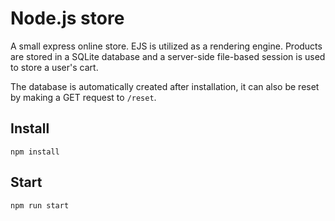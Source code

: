 
# Node.js store

A small express online store. EJS is utilized as a rendering engine. Products are stored in a SQLite database and a server-side file-based session is used to store a user's cart.

The database is automatically created after installation, it can also be reset by making a GET request to `/reset`.

## Install
```
npm install
```
## Start
```
npm run start
```